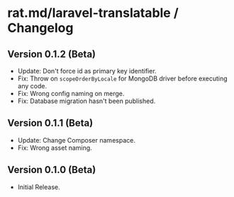 rat.md/laravel-translatable / Changelog
=======================================

## Version 0.1.2 (Beta)
- Update: Don't force id as primary key identifier.
- Fix: Throw on `scopeOrderByLocale` for MongoDB driver before executing any code.
- Fix: Wrong config naming on merge.
- Fix: Database migration hasn't been published.

## Version 0.1.1 (Beta)
- Update: Change Composer namespace.
- Fix: Wrong asset naming.

## Version 0.1.0 (Beta)
- Initial Release.
